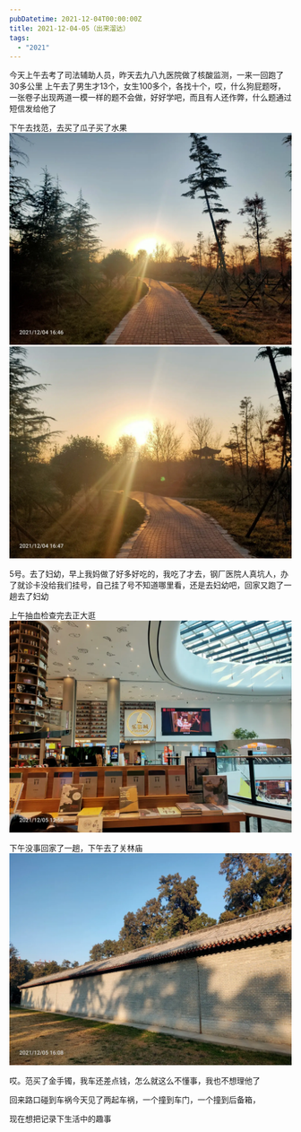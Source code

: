 ```yaml
---
pubDatetime: 2021-12-04T00:00:00Z
title: 2021-12-04-05（出来溜达）
tags:
  - "2021"
---
```


今天上午去考了司法辅助人员，昨天去九八九医院做了核酸监测，一来一回跑了30多公里
上午去了男生才13个，女生100多个，各找十个，哎，什么狗屁题呀，一张卷子出现两道一模一样的题不会做，好好学吧，而且有人还作弊，什么题通过短信发给他了

下午去找范，去买了瓜子买了水果
![](../../img/6904315-000d0dc30f9ba7cb.jpg)
![](../../img/6904315-f7a6e38c81c54502.jpg)


5号。去了妇幼，早上我妈做了好多好吃的，我吃了才去，钢厂医院人真坑人，办了就诊卡没给我们挂号，自己挂了号不知道哪里看，还是去妇幼吧，回家又跑了一趟去了妇幼

上午抽血检查完去正大逛![](../../img/6904315-37874c063114695f.jpg)

下午没事回家了一趟，下午去了关林庙
![](../../img/6904315-bea1f2e232a9ceaa.jpg)

哎。范买了金手镯，我车还差点钱，怎么就这么不懂事，我也不想理他了

回来路口碰到车祸今天见了两起车祸，一个撞到车门，一个撞到后备箱，

现在想把记录下生活中的趣事

